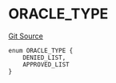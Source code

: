 # ORACLE_TYPE
[Git Source](https://github.com/thrackle-io/tron/blob/570e509b7dae1b89ffe858956bb3df9bbac2510a/src/protocol/economic/ruleProcessor/RuleCodeData.sol)


```solidity
enum ORACLE_TYPE {
    DENIED_LIST,
    APPROVED_LIST
}
```

